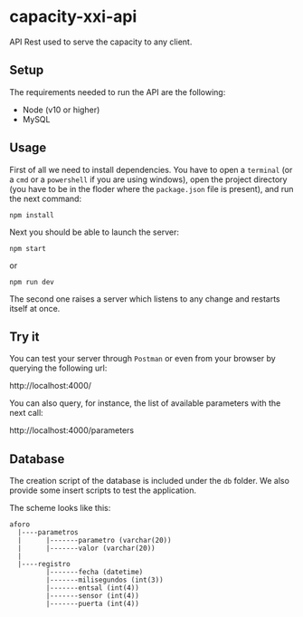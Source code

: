 # capacity-xxi-api
API Rest used to serve the capacity to any client.

## Setup

The requirements needed to run the API are the following:

- Node (v10 or higher)
- MySQL

## Usage

First of all we need to install dependencies. You have to open a `terminal` (or a `cmd` or a `powershell` if you are using windows), open the project directory (you have to be in the floder where the `package.json` file is present), and run the next command:

```
npm install
```

Next you should be able to launch the server:

```
npm start
```

or 

```
npm run dev
```

The second one raises a server which listens to any change and restarts itself at once.

## Try it

You can test your server through `Postman` or even from your browser by querying the following url:

http://localhost:4000/

You can also query, for instance, the list of available parameters with the next call:

http://localhost:4000/parameters

## Database

The creation script of the database is included under the `db` folder. We also provide some insert scripts to test the application.

The scheme looks like this:

```
aforo
  |----parametros
  |      |-------parametro (varchar(20))
  |      |-------valor (varchar(20))
  |
  |----registro
         |-------fecha (datetime)
         |-------milisegundos (int(3))
         |-------entsal (int(4))
         |-------sensor (int(4))
         |-------puerta (int(4))
```
